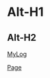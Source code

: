 
Alt-H1
======

Alt-H2
------

[MyLog](https://github.com/aaaa-qw/first/blob/main/TXT/coba.txt?plain=1)

[Page](https://aaaa-qw.github.io/first/)
